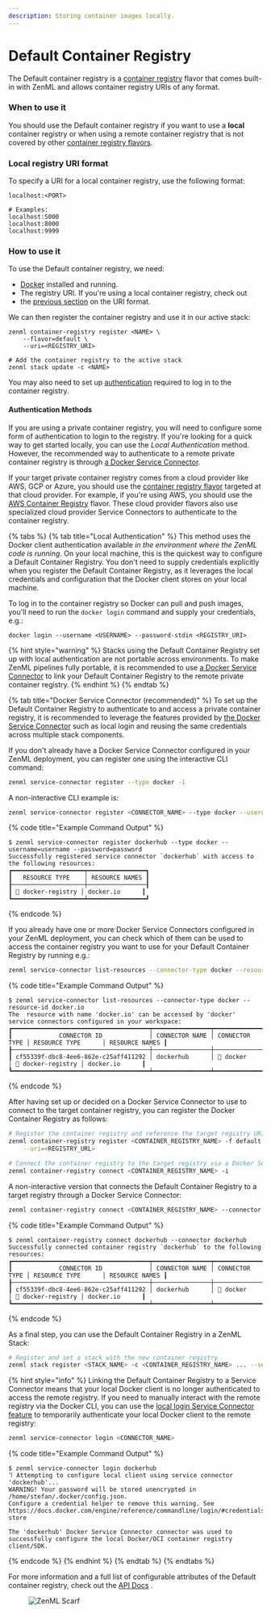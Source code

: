 ```yaml
---
description: Storing container images locally.
---
```


# Default Container Registry

The Default container registry is a [container registry](./) flavor that comes built-in with ZenML and allows container registry URIs of any format.

### When to use it

You should use the Default container registry if you want to use a **local** container registry or when using a remote container registry that is not covered by other [container registry flavors](./#container-registry-flavors).

### Local registry URI format

To specify a URI for a local container registry, use the following format:

```shell
localhost:<PORT>

# Examples:
localhost:5000
localhost:8000
localhost:9999
```

### How to use it

To use the Default container registry, we need:

* [Docker](https://www.docker.com) installed and running.
* The registry URI. If you're using a local container registry, check out
* the [previous section](default.md#local-registry-uri-format) on the URI format.

We can then register the container registry and use it in our active stack:

```shell
zenml container-registry register <NAME> \
    --flavor=default \
    --uri=<REGISTRY_URI>

# Add the container registry to the active stack
zenml stack update -c <NAME>
```

You may also need to set up [authentication](default.md#authentication-methods) required to log in to the container registry.

#### Authentication Methods

If you are using a private container registry, you will need to configure some form of authentication to login to the registry. If you're looking for a quick way to get started locally, you can use the _Local Authentication_ method. However, the recommended way to authenticate to a remote private container registry is through [a Docker Service Connector](../../how-to/auth-management/docker-service-connector.md).

If your target private container registry comes from a cloud provider like AWS, GCP or Azure, you should use the [container registry flavor](./#container-registry-flavors) targeted at that cloud provider. For example, if you're using AWS, you should use the [AWS Container Registry](aws.md) flavor. These cloud provider flavors also use specialized cloud provider Service Connectors to authenticate to the container registry.

{% tabs %}
{% tab title="Local Authentication" %}
This method uses the Docker client authentication available _in the environment where the ZenML code is running_. On your local machine, this is the quickest way to configure a Default Container Registry. You don't need to supply credentials explicitly when you register the Default Container Registry, as it leverages the local credentials and configuration that the Docker client stores on your local machine.

To log in to the container registry so Docker can pull and push images, you'll need to run the `docker login` command and supply your credentials, e.g.:

```shell
docker login --username <USERNAME> --password-stdin <REGISTRY_URI>
```

{% hint style="warning" %}
Stacks using the Default Container Registry set up with local authentication are not portable across environments. To make ZenML pipelines fully portable, it is recommended to use [a Docker Service Connector](../../how-to/auth-management/docker-service-connector.md) to link your Default Container Registry to the remote private container registry.
{% endhint %}
{% endtab %}

{% tab title="Docker Service Connector (recommended)" %}
To set up the Default Container Registry to authenticate to and access a private container registry, it is recommended to leverage the features provided by [the Docker Service Connector](../../how-to/auth-management/docker-service-connector.md) such as local login and reusing the same credentials across multiple stack components.

If you don't already have a Docker Service Connector configured in your ZenML deployment, you can register one using the interactive CLI command:

```sh
zenml service-connector register --type docker -i
```

A non-interactive CLI example is:

```sh
zenml service-connector register <CONNECTOR_NAME> --type docker --username=<USERNAME> --password=<PASSWORD_OR_TOKEN>
```

{% code title="Example Command Output" %}
```
$ zenml service-connector register dockerhub --type docker --username=username --password=password
Successfully registered service connector `dockerhub` with access to the following resources:
┏━━━━━━━━━━━━━━━━━━━━┯━━━━━━━━━━━━━━━━┓
┃   RESOURCE TYPE    │ RESOURCE NAMES ┃
┠────────────────────┼────────────────┨
┃ 🐳 docker-registry │ docker.io      ┃
┗━━━━━━━━━━━━━━━━━━━━┷━━━━━━━━━━━━━━━━┛
```
{% endcode %}

If you already have one or more Docker Service Connectors configured in your ZenML deployment, you can check which of them can be used to access the container registry you want to use for your Default Container Registry by running e.g.:

```sh
zenml service-connector list-resources --connector-type docker --resource-id <REGISTRY_URI>
```

{% code title="Example Command Output" %}
```
$ zenml service-connector list-resources --connector-type docker --resource-id docker.io
The  resource with name 'docker.io' can be accessed by 'docker' service connectors configured in your workspace:
┏━━━━━━━━━━━━━━━━━━━━━━━━━━━━━━━━━━━━━━┯━━━━━━━━━━━━━━━━┯━━━━━━━━━━━━━━━━┯━━━━━━━━━━━━━━━━━━━━┯━━━━━━━━━━━━━━━━┓
┃             CONNECTOR ID             │ CONNECTOR NAME │ CONNECTOR TYPE │ RESOURCE TYPE      │ RESOURCE NAMES ┃
┠──────────────────────────────────────┼────────────────┼────────────────┼────────────────────┼────────────────┨
┃ cf55339f-dbc8-4ee6-862e-c25aff411292 │ dockerhub      │ 🐳 docker      │ 🐳 docker-registry │ docker.io      ┃
┗━━━━━━━━━━━━━━━━━━━━━━━━━━━━━━━━━━━━━━┷━━━━━━━━━━━━━━━━┷━━━━━━━━━━━━━━━━┷━━━━━━━━━━━━━━━━━━━━┷━━━━━━━━━━━━━━━━┛
```
{% endcode %}

After having set up or decided on a Docker Service Connector to use to connect to the target container registry, you can register the Docker Container Registry as follows:

```sh
# Register the container registry and reference the target registry URI
zenml container-registry register <CONTAINER_REGISTRY_NAME> -f default \
    --uri=<REGISTRY_URL>

# Connect the container registry to the target registry via a Docker Service Connector
zenml container-registry connect <CONTAINER_REGISTRY_NAME> -i
```

A non-interactive version that connects the Default Container Registry to a target registry through a Docker Service Connector:

```sh
zenml container-registry connect <CONTAINER_REGISTRY_NAME> --connector <CONNECTOR_ID>
```

{% code title="Example Command Output" %}
```
$ zenml container-registry connect dockerhub --connector dockerhub
Successfully connected container registry `dockerhub` to the following resources:
┏━━━━━━━━━━━━━━━━━━━━━━━━━━━━━━━━━━━━━━┯━━━━━━━━━━━━━━━━┯━━━━━━━━━━━━━━━━┯━━━━━━━━━━━━━━━━━━━━┯━━━━━━━━━━━━━━━━┓
┃             CONNECTOR ID             │ CONNECTOR NAME │ CONNECTOR TYPE │ RESOURCE TYPE      │ RESOURCE NAMES ┃
┠──────────────────────────────────────┼────────────────┼────────────────┼────────────────────┼────────────────┨
┃ cf55339f-dbc8-4ee6-862e-c25aff411292 │ dockerhub      │ 🐳 docker      │ 🐳 docker-registry │ docker.io      ┃
┗━━━━━━━━━━━━━━━━━━━━━━━━━━━━━━━━━━━━━━┷━━━━━━━━━━━━━━━━┷━━━━━━━━━━━━━━━━┷━━━━━━━━━━━━━━━━━━━━┷━━━━━━━━━━━━━━━━┛
```
{% endcode %}

As a final step, you can use the Default Container Registry in a ZenML Stack:

```sh
# Register and set a stack with the new container registry
zenml stack register <STACK_NAME> -c <CONTAINER_REGISTRY_NAME> ... --set
```

{% hint style="info" %}
Linking the Default Container Registry to a Service Connector means that your local Docker client is no longer authenticated to access the remote registry. If you need to manually interact with the remote registry via the Docker CLI, you can use the [local login Service Connector feature](../../how-to/auth-management/service-connectors-guide.md#configure-local-clients) to temporarily authenticate your local Docker client to the remote registry:

```sh
zenml service-connector login <CONNECTOR_NAME>
```

{% code title="Example Command Output" %}
```
$ zenml service-connector login dockerhub
⠹ Attempting to configure local client using service connector 'dockerhub'...
WARNING! Your password will be stored unencrypted in /home/stefan/.docker/config.json.
Configure a credential helper to remove this warning. See
https://docs.docker.com/engine/reference/commandline/login/#credentials-store

The 'dockerhub' Docker Service Connector connector was used to successfully configure the local Docker/OCI container registry client/SDK.
```
{% endcode %}
{% endhint %}
{% endtab %}
{% endtabs %}

For more information and a full list of configurable attributes of the Default container registry, check out the [API Docs](https://sdkdocs.zenml.io/latest/integration\_code\_docs/integrations-aws/#zenml.integrations.aws.container\_registries.default\_container\_registry.DefaultContainerRegistry) .

<figure><img src="https://static.scarf.sh/a.png?x-pxid=f0b4f458-0a54-4fcd-aa95-d5ee424815bc" alt="ZenML Scarf"><figcaption></figcaption></figure>
